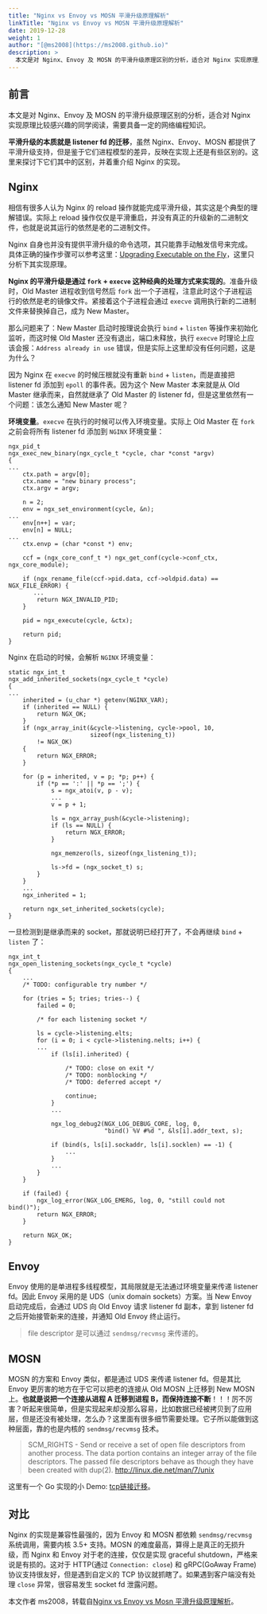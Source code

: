 ```yaml
---
title: "Nginx vs Envoy vs MOSN 平滑升级原理解析"
linkTitle: "Nginx vs Envoy vs MOSN 平滑升级原理解析"
date: 2019-12-28
weight: 1
author: "[@ms2008](https://ms2008.github.io)"
description: >
  本文是对 Nginx、Envoy 及 MOSN 的平滑升级原理区别的分析，适合对 Nginx 实现原理比较感兴趣的同学阅读，需要具备一定的网络编程知识。
---
```


## 前言

本文是对 Nginx、Envoy 及 MOSN 的平滑升级原理区别的分析，适合对 Nginx 实现原理比较感兴趣的同学阅读，需要具备一定的网络编程知识。

**平滑升级的本质就是 listener fd 的迁移**，虽然 Nginx、Envoy、MOSN 都提供了平滑升级支持，但是鉴于它们进程模型的差异，反映在实现上还是有些区别的。这里来探讨下它们其中的区别，并着重介绍 Nginx 的实现。

## Nginx

相信有很多人认为 Nginx 的 reload 操作就能完成平滑升级，其实这是个典型的理解错误。实际上 reload 操作仅仅是平滑重启，并没有真正的升级新的二进制文件，也就是说其运行的依然是老的二进制文件。

Nginx 自身也并没有提供平滑升级的命令选项，其只能靠手动触发信号来完成。具体正确的操作步骤可以参考这里：[Upgrading Executable on the Fly](http://nginx.org/en/docs/control.html#upgrade)，这里只分析下其实现原理。

**Nginx 的平滑升级是通过 `fork` + `execve` 这种经典的处理方式来实现的**。准备升级时，Old Master 进程收到信号然后 `fork` 出一个子进程，注意此时这个子进程运行的依然是老的镜像文件。紧接着这个子进程会通过 `execve` 调用执行新的二进制文件来替换掉自己，成为 New Master。

那么问题来了：New Master 启动时按理说会执行 `bind` + `listen` 等操作来初始化监听，而这时候 Old Master 还没有退出，端口未释放，执行 `execve` 时理论上应该会报：`Address already in use` 错误，但是实际上这里却没有任何问题，这是为什么？

因为 Nginx 在 `execve` 的时候压根就没有重新 `bind` + `listen`，而是直接把 listener fd 添加到 `epoll` 的事件表。因为这个 New Master 本来就是从 Old Master 继承而来，自然就继承了 Old Master 的 listener fd，但是这里依然有一个问题：该怎么通知 New Master 呢？

**环境变量**。`execve` 在执行的时候可以传入环境变量。实际上 Old Master 在 `fork` 之前会将所有 listener fd 添加到 `NGINX` 环境变量：

```nginx
ngx_pid_t
ngx_exec_new_binary(ngx_cycle_t *cycle, char *const *argv)
{
...
    ctx.path = argv[0];
    ctx.name = "new binary process";
    ctx.argv = argv;

    n = 2;
    env = ngx_set_environment(cycle, &n);
...
    env[n++] = var;
    env[n] = NULL;
...
    ctx.envp = (char *const *) env;

    ccf = (ngx_core_conf_t *) ngx_get_conf(cycle->conf_ctx, ngx_core_module);

    if (ngx_rename_file(ccf->pid.data, ccf->oldpid.data) == NGX_FILE_ERROR) {
       ...
        return NGX_INVALID_PID;
    }

    pid = ngx_execute(cycle, &ctx);

    return pid;
}
```

Nginx 在启动的时候，会解析 `NGINX` 环境变量：

```nginx
static ngx_int_t
ngx_add_inherited_sockets(ngx_cycle_t *cycle)
{
...
    inherited = (u_char *) getenv(NGINX_VAR);
    if (inherited == NULL) {
        return NGX_OK;
    }
    if (ngx_array_init(&cycle->listening, cycle->pool, 10,
                       sizeof(ngx_listening_t))
        != NGX_OK)
    {
        return NGX_ERROR;
    }

    for (p = inherited, v = p; *p; p++) {
        if (*p == ':' || *p == ';') {
            s = ngx_atoi(v, p - v);
            ...
            v = p + 1;

            ls = ngx_array_push(&cycle->listening);
            if (ls == NULL) {
                return NGX_ERROR;
            }

            ngx_memzero(ls, sizeof(ngx_listening_t));

            ls->fd = (ngx_socket_t) s;
        }
    }
    ...
    ngx_inherited = 1;

    return ngx_set_inherited_sockets(cycle);
}
```

一旦检测到是继承而来的 socket，那就说明已经打开了，不会再继续 `bind` + `listen` 了：

```nginx
ngx_int_t
ngx_open_listening_sockets(ngx_cycle_t *cycle)
{
    ...
    /* TODO: configurable try number */

    for (tries = 5; tries; tries--) {
        failed = 0;

        /* for each listening socket */

        ls = cycle->listening.elts;
        for (i = 0; i < cycle->listening.nelts; i++) {
        ...
            if (ls[i].inherited) {

                /* TODO: close on exit */
                /* TODO: nonblocking */
                /* TODO: deferred accept */

                continue;
            }
            ...

            ngx_log_debug2(NGX_LOG_DEBUG_CORE, log, 0,
                           "bind() %V #%d ", &ls[i].addr_text, s);

            if (bind(s, ls[i].sockaddr, ls[i].socklen) == -1) {
                ...
            }
            ...
        }
    }

    if (failed) {
        ngx_log_error(NGX_LOG_EMERG, log, 0, "still could not bind()");
        return NGX_ERROR;
    }

    return NGX_OK;
}
```

## Envoy

Envoy 使用的是单进程多线程模型，其局限就是无法通过环境变量来传递 listener fd。因此 Envoy 采用的是 UDS（unix domain sockets）方案。当 New Envoy 启动完成后，会通过 UDS 向 Old Envoy 请求 listener fd 副本，拿到 listener fd 之后开始接管新来的连接，并通知 Old Envoy 终止运行。

> file descriptor 是可以通过 `sendmsg/recvmsg` 来传递的。

## MOSN

MOSN 的方案和 Envoy 类似，都是通过 UDS 来传递 listener fd。但是其比 Envoy 更厉害的地方在于它可以把老的连接从 Old MOSN 上迁移到 New MOSN 上。**也就是说把一个连接从进程 A 迁移到进程 B，而保持连接不断**！！！厉不厉害？听起来很简单，但是实现起来却没那么容易，比如数据已经被拷贝到了应用层，但是还没有被处理，怎么办？这里面有很多细节需要处理。它子所以能做到这种层面，靠的也是内核的 `sendmsg/recvmsg` 技术。

> SCM_RIGHTS - Send or receive a set of open file descriptors from another process. The data portion contains an integer array of the file descriptors. The passed file descriptors behave as though they have been created with dup(2). http://linux.die.net/man/7/unix

这里有一个 Go 实现的小 Demo: [tcp链接迁移](https://zhuanlan.zhihu.com/p/97340154)。

## 对比

Nginx 的实现是兼容性最强的，因为 Envoy 和 MOSN 都依赖 `sendmsg/recvmsg` 系统调用，需要内核 3.5+ 支持。MOSN 的难度最高，算得上是真正的无损升级，而 Nginx 和 Envoy 对于老的连接，仅仅是实现 graceful shutdown，严格来说是有损的。这对于 HTTP(通过 `Connection: close`) 和 gRPC(GoAway Frame) 协议支持很友好，但是遇到自定义的 TCP 协议就抓瞎了。如果遇到客户端没有处理 `close` 异常，很容易发生 socket fd 泄露问题。

本文作者 ms2008，转载自[Nginx vs Envoy vs Mosn 平滑升级原理解析](https://ms2008.github.io/2019/12/28/hot-upgrade/)。
